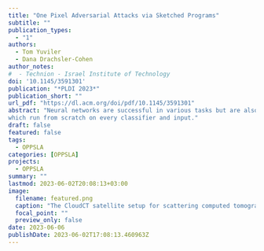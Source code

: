 ```yaml
---
title: "One Pixel Adversarial Attacks via Sketched Programs"
subtitle: ""
publication_types:
  - "1"
authors:
  - Tom Yuviler
  - Dana Drachsler-Cohen
author_notes:
#  - Technion - Israel Institute of Technology
doi: '10.1145/3591301'
publication: "*PLDI 2023*"
publication_short: ""
url_pdf: "https://dl.acm.org/doi/pdf/10.1145/3591301"
abstract: "Neural networks are successful in various tasks but are also susceptible to adversarial examples. An adversarial example is generated by adding a small perturbation to a correctly-classified input with the goal of causing a network classifier to misclassify. In one pixel attacks, an attacker aims to fool an image classifier by modifying a single pixel. This setting is challenging for two reasons: the perturbation region is very small and the perturbation is not differentiable. To cope, one pixel attacks iteratively generate candidate adversarial examples and submit them to the network until finding a successful candidate. However, existing works require a very large number of queries, which is infeasible in many practical settings, where the attacker is limited to a few thousand queries to the network. We propose a novel approach for computing one pixel attacks. The key idea is to leverage program synthesis and identify an expressive program sketch that enables to compute adversarial examples using significantly fewer queries. We introduce OPPSLA, a synthesizer that, given a classifier and a training set, instantiates the sketch with customized conditions over the input’s pixels and the classifier’s output. OPPSLA employs a stochastic search, inspired by the Metropolis-Hastings algorithm, that synthesizes typed expressions enabling minimization of the number of queries to the classifier. We further show how to extend OPPSLA to compute few pixel attacks minimizing the number of perturbed pixels. We evaluate OPPSLA on several deep networks for CIFAR-10 and ImageNet. We show that OPPSLA obtains a state-of-the-art success rate, often with an order of magnitude fewer queries than existing attacks. We further show that OPPSLA’s programs are transferable to other classifiers, unlike existing one pixel attacks,
which run from scratch on every classifier and input."
draft: false
featured: false
tags:
  - OPPSLA
categories: [OPPSLA]
projects:
  - OPPSLA
summary: ""
lastmod: 2023-06-02T20:08:13+03:00
image:
  filename: featured.png
  caption: "The CloudCT satellite setup for scattering computed tomography"
  focal_point: ""
  preview_only: false
date: 2023-06-06
publishDate: 2023-06-02T17:08:13.460963Z
---
```

